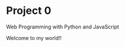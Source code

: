 # Project 0

Web Programming with Python and JavaScript
<html>
    <head>
        <title>My Webpage</title>
    </head>
    <body>
        Welcome to my world!!
    </body>
</html>

